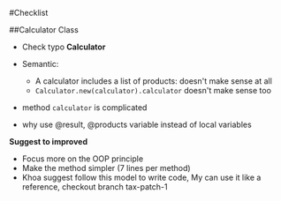 #Checklist

##Calculator Class

- Check typo **Calculator**
- Semantic:
  + A calculator includes a list of products: doesn't make sense at all
  + `Calculator.new(calculator).calculator` doesn't make sense too

- method `calculator` is complicated
- why use @result, @products variable instead of local variables

**Suggest to improved**

- Focus more on the OOP principle
- Make the method simpler (7 lines per method)
- Khoa suggest follow this model to write code, My can use it like a reference, checkout branch tax-patch-1
